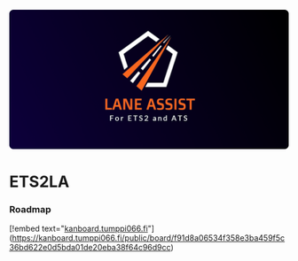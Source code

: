 ![](assets/markdownLogo.png)

# ETS2LA
### Roadmap
[!embed text="[kanboard.tumppi066.fi](https://kanboard.tumppi066.fi/public/board/f91d8a06534f358e3ba459f5c36bd622e0d5bda01de20eba38f64c96d9cc)"](https://kanboard.tumppi066.fi/public/board/f91d8a06534f358e3ba459f5c36bd622e0d5bda01de20eba38f64c96d9cc)